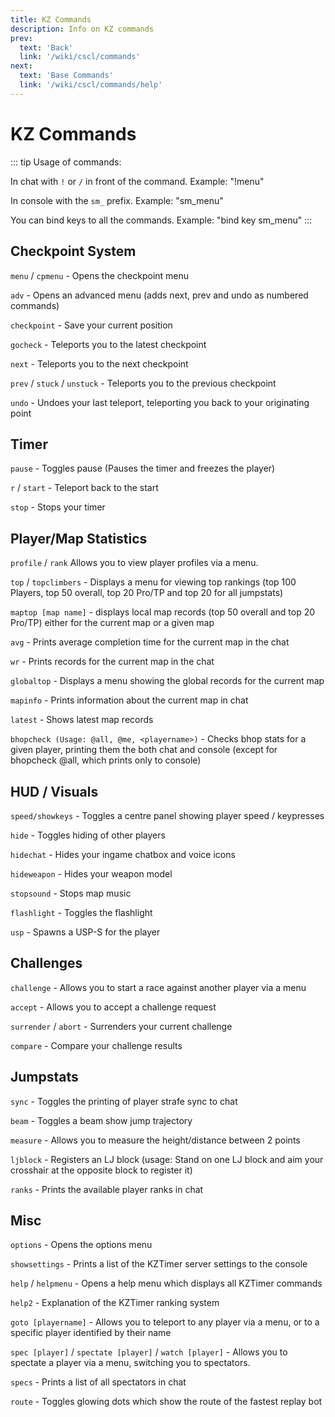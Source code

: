 ```yaml
---
title: KZ Commands
description: Info on KZ commands
prev: 
  text: 'Back'
  link: '/wiki/cscl/commands'
next: 
  text: 'Base Commands'
  link: '/wiki/cscl/commands/help'
---
```


# KZ Commands

::: tip
Usage of commands:

In chat with `!` or `/` in front of the command. Example: "!menu"

In console with the `sm_` prefix. Example: "sm_menu"

You can bind keys to all the commands. Example: "bind key sm_menu"
:::

## Checkpoint System

`menu` / `cpmenu` - Opens the checkpoint menu

`adv` - Opens an advanced menu (adds next, prev and undo as numbered commands)

`checkpoint` - Save your current position

`gocheck` - Teleports you to the latest checkpoint

`next` - Teleports you to the next checkpoint

`prev` / `stuck` / `unstuck` - Teleports you to the previous checkpoint

`undo` - Undoes your last teleport, teleporting you back to your originating point

## Timer

`pause` - Toggles pause (Pauses the timer and freezes the player)

`r` / `start` - Teleport back to the start

`stop` - Stops your timer

## Player/Map Statistics

`profile` / `rank` Allows you to view player profiles via a menu.

`top` / `topclimbers` - Displays a menu for viewing top rankings (top 100 Players, top 50 overall, top 20 Pro/TP and top 20 for all jumpstats)

`maptop [map name]` - displays local map records (top 50 overall and top 20 Pro/TP) either for the current map or a given map

`avg` - Prints average completion time for the current map in the chat

`wr` - Prints records for the current map in the chat

`globaltop` - Displays a menu showing the global records for the current map

`mapinfo` - Prints information about the current map in chat

`latest` - Shows latest map records

`bhopcheck (Usage: @all, @me, <playername>)` - Checks bhop stats for a given player, printing them the both chat and console (except for bhopcheck @all, which prints only to console)

## HUD / Visuals

`speed/showkeys` - Toggles a centre panel showing player speed / keypresses

`hide` - Toggles hiding of other players

`hidechat` - Hides your ingame chatbox and voice icons

`hideweapon` - Hides your weapon model

`stopsound` - Stops map music

`flashlight` - Toggles the flashlight

`usp` - Spawns a USP-S for the player

## Challenges

`challenge` - Allows you to start a race against another player via a menu

`accept` - Allows you to accept a challenge request

`surrender` / `abort` - Surrenders your current challenge

`compare` - Compare your challenge results

## Jumpstats

`sync` - Toggles the printing of player strafe sync to chat

`beam` - Toggles a beam show jump trajectory

`measure` - Allows you to measure the height/distance between 2 points

`ljblock` - Registers an LJ block (usage: Stand on one LJ block and aim your crosshair at the opposite block to register it)

`ranks` - Prints the available player ranks in chat

## Misc

`options` - Opens the options menu

`showsettings` - Prints a list of the KZTimer server settings to the console

`help` / `helpmenu` - Opens a help menu which displays all KZTimer commands

`help2` - Explanation of the KZTimer ranking system

`goto [playername]` - Allows you to teleport to any player via a menu, or to a specific player identified by their name

`spec [player]` / `spectate [player]` / `watch [player]` - Allows you to spectate a player via a menu, switching you to spectators.

`specs` - Prints a list of all spectators in chat

`route` - Toggles glowing dots which show the route of the fastest replay bot
